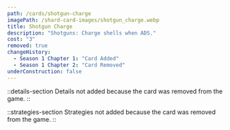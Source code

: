 ```yaml
---
path: /cards/shotgun-charge
imagePath: /shard-card-images/shotgun_charge.webp
title: Shotgun Charge
description: "Shotguns: Charge shells when ADS."
cost: "3"
removed: true
changeHistory:
  - Season 1 Chapter 1: "Card Added"
  - Season 1 Chapter 2: "Card Removed"
underConstruction: false
---
```


::details-section
Details not added because the card was removed from the game.
::

::strategies-section
Strategies not added because the card was removed from the game.
::
